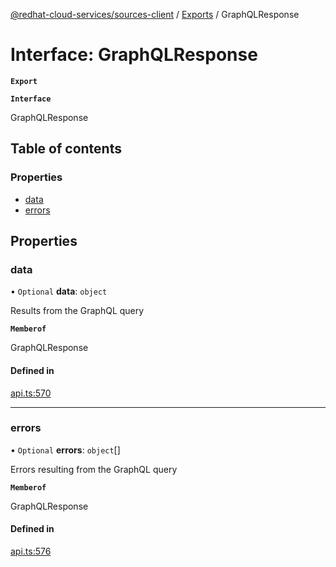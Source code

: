 [@redhat-cloud-services/sources-client](../README.md) / [Exports](../modules.md) / GraphQLResponse

# Interface: GraphQLResponse

**`Export`**

**`Interface`**

GraphQLResponse

## Table of contents

### Properties

- [data](GraphQLResponse.md#data)
- [errors](GraphQLResponse.md#errors)

## Properties

### data

• `Optional` **data**: `object`

Results from the GraphQL query

**`Memberof`**

GraphQLResponse

#### Defined in

[api.ts:570](https://github.com/RedHatInsights/javascript-clients/blob/master/packages/sources/api.ts#L570)

___

### errors

• `Optional` **errors**: `object`[]

Errors resulting from the GraphQL query

**`Memberof`**

GraphQLResponse

#### Defined in

[api.ts:576](https://github.com/RedHatInsights/javascript-clients/blob/master/packages/sources/api.ts#L576)
